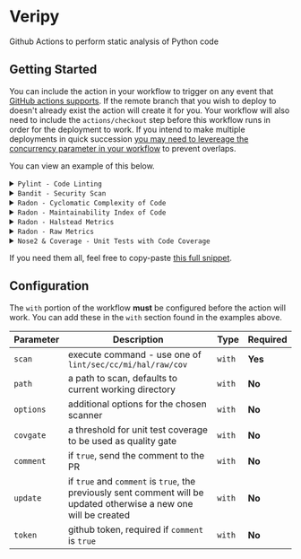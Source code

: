 # Veripy

Github Actions to perform static analysis of Python code


## Getting Started

You can include the action in your workflow to trigger on any event that [GitHub actions supports](https://help.github.com/en/articles/events-that-trigger-workflows). If the remote branch that you wish to deploy to doesn't already exist the action will create it for you. Your workflow will also need to include the `actions/checkout` step before this workflow runs in order for the deployment to work. If you intend to make multiple deployments in quick succession [you may need to levereage the concurrency parameter in your workflow](https://docs.github.com/en/actions/learn-github-actions/workflow-syntax-for-github-actions#concurrency) to prevent overlaps.

You can view an example of this below.

<details><summary><code>Pylint - Code Linting</code></summary>

```yml
  pylint:
    name: Pylint
    runs-on: ubuntu-latest
    steps:
      - uses: actions/checkout@master
      - name: check
        uses: nsavelyeva/veripy@master
        with:
          scan: lint
          token: ${{ secrets.GITHUB_TOKEN }}
```

</details>

<details><summary><code>Bandit - Security Scan</code></summary>

```yml
  bandit:
    name: Bandit
    runs-on: ubuntu-latest
    steps:
      - uses: actions/checkout@master
      - name: check
        uses: nsavelyeva/veripy@master
        with:
          scan: sec
          token: ${{ secrets.GITHUB_TOKEN }}
```

</details>

<details><summary><code>Radon - Cyclomatic Complexity of Code</code></summary>

```yml
  radoncc:
    name: Radon Cyclomatic Complexity
    runs-on: ubuntu-latest
    steps:
      - uses: actions/checkout@master
      - name: check
        uses: nsavelyeva/veripy@master
        with:
          scan: cc
          token: ${{ secrets.GITHUB_TOKEN }}
```

</details>

<details><summary><code>Radon - Maintainability Index of Code</code></summary>

```yml
  radommi:
    name: Radon Maintainability Index
    runs-on: ubuntu-latest
    steps:
      - uses: actions/checkout@master
      - name: check
        uses: nsavelyeva/veripy@master
        with:
          scan: mi
          token: ${{ secrets.GITHUB_TOKEN }}
```

</details>

<details><summary><code>Radon - Halstead Metrics</code></summary>

```yml
  hal:
    name: Halstead metrics info
    runs-on: ubuntu-latest
    steps:
      - uses: actions/checkout@master
      - name: check
        uses: nsavelyeva/veripy@master
        with:
          scan: hal
          token: ${{ secrets.GITHUB_TOKEN }}
```

</details>

<details><summary><code>Radon - Raw Metrics</code></summary>

```yml
  info:
    name: Raw info
    runs-on: ubuntu-latest
    steps:
      - uses: actions/checkout@master
      - name: check
        uses: nsavelyeva/veripy@master
        with:
          scan: raw
          token: ${{ secrets.GITHUB_TOKEN }}
```

</details>

<details><summary><code>Nose2 & Coverage - Unit Tests with Code Coverage</code></summary>

```yml
  covgate:
    name: Unit tests with coverage
    runs-on: ubuntu-latest
    steps:
      - uses: actions/checkout@master
      - name: check
        uses: nsavelyeva/veripy@master
        with:
          scan: cov
          token: ${{ secrets.GITHUB_TOKEN }}

      - name: Archive artifacts
        if: success() || failure()
        uses: actions/upload-artifact@v2
        with:
          name: results
          path: |
            coverage.xml
            htmlcov
```
</details>


If you need them all, feel free to copy-paste [this full snippet](docs/examples/veripy_all.yml).

## Configuration

The `with` portion of the workflow **must** be configured before the action will work. You can add these in the `with` section found in the examples above.

| Parameter | Description                                                                                                                                                                                                                                                                                                                                                            | Type   | Required |
| --------- | --------------------------------------------------------------------------------------------------------------------- | ------ | -------- |
| `scan`    | execute command - use one of `lint/sec/cc/mi/hal/raw/cov`                                                             | `with` | **Yes**  |
| `path`    | a path to scan, defaults to current working directory                                                                 | `with` | **No**   |
| `options` | additional options for the chosen scanner                                                                             | `with` | **No**   |
| `covgate` | a threshold for unit test coverage to be used as quality gate                                                         | `with` | **No**   |
| `comment` | if `true`, send the comment to the PR                                                                                 | `with` | **No**   |
| `update`  | if `true` and `comment` is `true`, the previously sent comment will be updated otherwise a new one will be created    | `with` | **No**   |
| `token`   | github token, required if `comment` is `true`                                                                         | `with` | **No**   |
